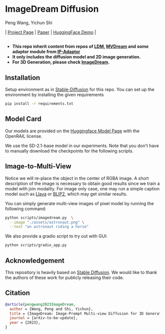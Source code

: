 # ImageDream Diffusion
Peng Wang, Yichun Shi

| [Project Page](https://image-dream.github.io/) | [Paper](https://arxiv.org/abs/2308.16512) | [HuggingFace Demo]() |

## 
- **This repo inherit content from repos of [LDM](), [MVDream]() and some adaptor module from [IP-Adaptor]()**
- **It only includes the diffusion model and 2D image generation.**
- **For 3D Generation, please check [ImageDream](https://github.com/bytedance/ImageDream).**


## Installation
Setup environment as in [Stable-Diffusion](https://github.com/Stability-AI/stablediffusion) for this repo. You can set up the environment by installing the given requirements
``` bash
pip install -r requirements.txt
```

## Model Card
Our models are provided on the [Huggingface Model Page](https://huggingface.co/Peng-Wang/ImageDream/) with the OpenRAIL license.

We use the SD-2.1-base model in our experiments. 
Note that you don't have to manually download the checkpoints for the following scripts.


## Image-to-Multi-View
Notice we will re-place the object in the center of RGBA image. A short description of the image is necessary to obtain good results since we train a model with join modality. For image only case, one may run a simple caption model such as [Llava]() or [BLIP2](), which may get similar results. 

You can simply generate multi-view images of pixel model by running the following command:

``` bash
python scripts/imagedream.py  \
  --image "./assets/astronaut.png" \
  --text "an astronaut riding a horse"
```

We also provide a gradio script to try out with GUI:
``` bash
python scripts/gradio_app.py
```

## Acknowledgement
This repository is heavily based on [Stable Diffusion](https://huggingface.co/stabilityai/stable-diffusion-2-1-base). We would like to thank the authors of these work for publicly releasing their code.

## Citation
``` bibtex
@article{pengwang2023ImageDream,
  author = {Wang, Peng and Shi, Yichun},
  title = {ImageDream: Image-Prompt Multi-view Diffusion for 3D Generation},
  journal = {arXiv-to-be-update},
  year = {2023},
}
```
